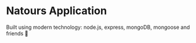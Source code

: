 # Natours Application

Built using modern technology: node.js, express, mongoDB, mongoose and friends 🤩
